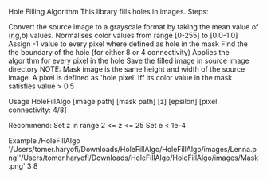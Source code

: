 Hole Filling Algorithm
This library fills holes in images. Steps:

Convert the source image to a grayscale format by taking the mean value of (r,g,b) values.
Normalises color values from range [0-255] to [0.0-1.0]
Assign -1 value to every pixel where defined as hole in the mask
Find the the boundary of the hole (for either 8 or 4 connectivity)
Applies the algorithm for every pixel in the hole
Save the filled image in source image directory
NOTE: Mask image is the same height and width of the source image. A pixel is defined as 'hole pixel' iff its color value in the mask satisfies value > 0.5

Usage
HoleFillAlgo [image path] [mask path] [z] [epsilon] [pixel connectivity: 4/8]

Recommend:
Set z in range 2 <= z <= 25
Set e < 1e-4

Example
/HoleFillAlgo '/Users/tomer.haryofi/Downloads/HoleFillAlgo/HoleFillAlgo/images/Lenna.png''/Users/tomer.haryofi/Downloads/HoleFillAlgo/HoleFillAlgo/images/Mask.png' 3  8


